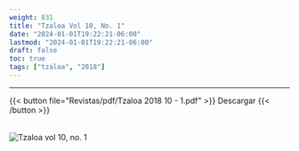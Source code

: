 ```yaml
---
weight: 831
title: "Tzaloa Vol 10, No. 1"
date: "2024-01-01T19:22:21-06:00"
lastmod: "2024-01-01T19:22:21-06:00"
draft: false
toc: true
tags: ["tzaloa", "2018"]
---
```

- - - - - - - - -
{{< button file="Revistas/pdf/Tzaloa 2018 10 - 1.pdf" >}}   Descargar {{< /button >}} 
######
![Tzaloa vol 10, no. 1](images/portada/10-1.jpeg)